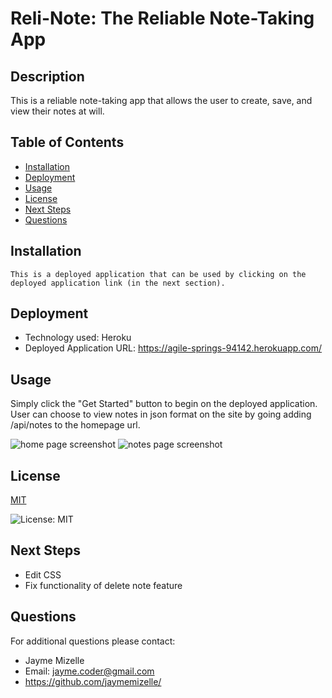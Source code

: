 

# Reli-Note: The Reliable Note-Taking App

## Description
This is a reliable note-taking app that allows the user to create, save, and view their notes at will.

## Table of Contents
  - [Installation](#installation)
  - [Deployment](#deployment)
  - [Usage](#usage)
  - [License](#license)
  - [Next Steps](#next-steps)
  - [Questions](#questions)


## Installation
``` This is a deployed application that can be used by clicking on the deployed application link (in the next section). ```

## Deployment
* Technology used: Heroku
* Deployed Application URL: https://agile-springs-94142.herokuapp.com/

## Usage
Simply click the "Get Started" button to begin on the deployed application. User can choose to view notes in json format on the site by going adding /api/notes to the homepage url.

![home page screenshot](./public/assets/images/reli-note-home.png)
![notes page screenshot](./public/assets/images/reli-note-notes.png)

## License


  [MIT](https://opensource.org/licenses/MIT)
  

  ![License: MIT](https://img.shields.io/badge/License-MIT-9cf)

## Next Steps
* Edit CSS
* Fix functionality of delete note feature

## Questions
For additional questions please contact:
* Jayme Mizelle
* Email: jayme.coder@gmail.com
* https://github.com/jaymemizelle/
